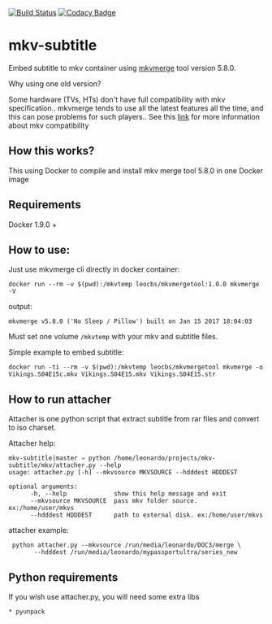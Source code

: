 [![Build
Status](https://travis-ci.org/LeoCBS/mkv-subtitle.svg?branch=master)](https://travis-ci.org/LeoCBS/mkv-subtitle) [![Codacy Badge](https://api.codacy.com/project/badge/Grade/0929cf8d82a94343bd46124008592b8e)](https://www.codacy.com/app/LeoCBS/mkv-subtitle?utm_source=github.com&amp;utm_medium=referral&amp;utm_content=LeoCBS/mkv-subtitle&amp;utm_campaign=Badge_Grade)



# mkv-subtitle

Embed subtitle to mkv container using [mkvmerge](https://github.com/mbunkus/mkvtoolnix) tool version 5.8.0.

Why using one old version?

Some hardware (TVs, HTs) don't have full compatibility with mkv specification.. mkvmerge tends to use all the latest features all the time, and this can pose problems for such players.. See this [link](https://github.com/mbunkus/mkvtoolnix/wiki/Improving-playback-compatibility-with-players) for more information about mkv compatibility

## How this works?

This using Docker to compile and install mkv merge tool 5.8.0 in one Docker image

## Requirements

Docker 1.9.0 +

## How to use:

Just use mkvmerge cli directly in docker container:

    docker run --rm -v $(pwd):/mkvtemp leocbs/mkvmergetool:1.0.0 mkvmerge -V

output:   
    
    mkvmerge v5.8.0 ('No Sleep / Pillow') built on Jan 15 2017 18:04:03

Must set one volume `/mkvtemp` with your mkv and subtitle files.

Simple example to embed subtitle:
 
    docker run -ti --rm -v $(pwd):/mkvtemp leocbs/mkvmergetool mkvmerge -o Vikings.S04E15c.mkv Vikings.S04E15.mkv Vikings.S04E15.str


## How to run attacher

Attacher is one python script that extract subtitle from rar files and convert to
iso charset.

Attacher help:

    mkv-subtitle|master ⇒ python /home/leonardo/projects/mkv-subtitle/mkv/attacher.py --help
    usage: attacher.py [-h] --mkvsource MKVSOURCE --hdddest HDDDEST

    optional arguments:
          -h, --help             show this help message and exit
          --mkvsource MKVSOURCE  pass mkv folder source. ex:/home/user/mkvs
          --hdddest HDDDEST      path to external disk. ex:/home/user/mkvs

attacher example:

     python attacher.py --mkvsource /run/media/leonardo/DOC3/merge \
           --hdddest /run/media/leonardo/mypassportultra/series_new

## Python requirements

If you wish use attacher.py, you will need some extra libs

    * pyunpack
